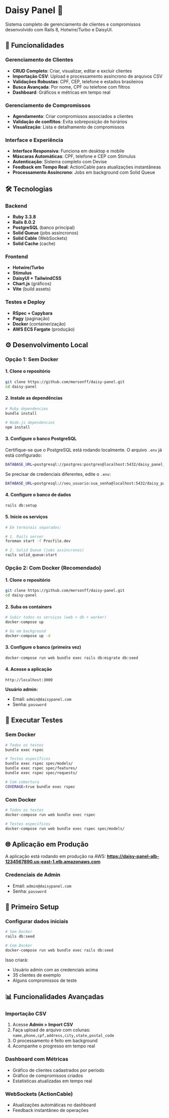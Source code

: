 # Daisy Panel 🌼

Sistema completo de gerenciamento de clientes e compromissos desenvolvido com Rails 8, Hotwire/Turbo e DaisyUI.

## 🚀 Funcionalidades

### Gerenciamento de Clientes
- **CRUD Completo**: Criar, visualizar, editar e excluir clientes
- **Importação CSV**: Upload e processamento assíncrono de arquivos CSV
- **Validações Robustas**: CPF, CEP, telefone e estados brasileiros
- **Busca Avançada**: Por nome, CPF ou telefone com filtros
- **Dashboard**: Gráficos e métricas em tempo real

### Gerenciamento de Compromissos
- **Agendamento**: Criar compromissos associados a clientes
- **Validação de conflitos**: Evita sobreposição de horários
- **Visualização**: Lista e detalhamento de compromissos

### Interface e Experiência
- **Interface Responsiva**: Funciona em desktop e mobile
- **Máscaras Automáticas**: CPF, telefone e CEP com Stimulus
- **Autenticação**: Sistema completo com Devise
- **Feedback em Tempo Real**: ActionCable para atualizações instantâneas
- **Processamento Assíncrono**: Jobs em background com Solid Queue

## 🛠️ Tecnologias

### Backend
- **Ruby 3.3.8**
- **Rails 8.0.2**
- **PostgreSQL** (banco principal)
- **Solid Queue** (jobs assíncronos)
- **Solid Cable** (WebSockets)
- **Solid Cache** (cache)

### Frontend
- **Hotwire/Turbo**
- **Stimulus**
- **DaisyUI + TailwindCSS**
- **Chart.js** (gráficos)
- **Vite** (build assets)

### Testes e Deploy
- **RSpec + Capybara**
- **Pagy** (paginação)
- **Docker** (containerização)
- **AWS ECS Fargate** (produção)

## ⚙️ Desenvolvimento Local

### Opção 1: Sem Docker

#### 1. Clone o repositório
```bash
git clone https://github.com/mersonff/daisy-panel.git
cd daisy-panel
```

#### 2. Instale as dependências
```bash
# Ruby dependencies
bundle install

# Node.js dependencies
npm install
```

#### 3. Configure o banco PostgreSQL
Certifique-se que o PostgreSQL está rodando localmente. O arquivo `.env` já está configurado:

```bash
DATABASE_URL=postgresql://postgres:postgres@localhost:5432/daisy_panel_development
```

Se precisar de credenciais diferentes, edite o `.env`:
```bash
DATABASE_URL=postgresql://seu_usuario:sua_senha@localhost:5432/daisy_panel_development
```

#### 4. Configure o banco de dados
```bash
rails db:setup
```

#### 5. Inicie os serviços
```bash
# Em terminais separados:

# 1. Rails server
foreman start -f Procfile.dev

# 2. Solid Queue (jobs assíncronos)
rails solid_queue:start
```

### Opção 2: Com Docker (Recomendado)

#### 1. Clone o repositório
```bash
git clone https://github.com/mersonff/daisy-panel.git
cd daisy-panel
```

#### 2. Suba os containers
```bash
# Subir todos os serviços (web + db + worker)
docker-compose up

# Ou em background
docker-compose up -d
```

#### 3. Configure o banco (primeira vez)
```bash
docker-compose run web bundle exec rails db:migrate db:seed
```

#### 4. Acesse a aplicação
```
http://localhost:3000
```

**Usuário admin:**
- Email: `admin@daisypanel.com`
- Senha: `password`

## 🧪 Executar Testes

### Sem Docker
```bash
# Todos os testes
bundle exec rspec

# Testes específicos
bundle exec rspec spec/models/
bundle exec rspec spec/features/
bundle exec rspec spec/requests/

# Com cobertura
COVERAGE=true bundle exec rspec
```

### Com Docker
```bash
# Todos os testes
docker-compose run web bundle exec rspec

# Testes específicos
docker-compose run web bundle exec rspec spec/models/
```

## 🌐 Aplicação em Produção

A aplicação está rodando em produção na AWS:
**https://daisy-panel-alb-1234567890.us-east-1.elb.amazonaws.com**

### Credenciais de Admin
- Email: `admin@daisypanel.com`
- Senha: `password`

## 🔧 Primeiro Setup

### Configurar dados iniciais
```bash
# Sem Docker
rails db:seed

# Com Docker
docker-compose run web bundle exec rails db:seed
```

Isso criará:
- Usuário admin com as credenciais acima
- 35 clientes de exemplo
- Alguns compromissos de teste

## 📊 Funcionalidades Avançadas

### Importação CSV
1. Acesse **Admin > Import CSV**
2. Faça upload de arquivo com colunas: `name,phone,cpf,address,city,state,postal_code`
3. O processamento é feito em background
4. Acompanhe o progresso em tempo real

### Dashboard com Métricas
- Gráfico de clientes cadastrados por período
- Gráfico de compromissos criados
- Estatísticas atualizadas em tempo real

### WebSockets (ActionCable)
- Atualizações automáticas no dashboard
- Feedback instantâneo de operações

